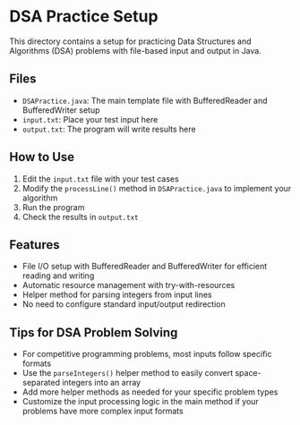 # DSA Practice Setup

This directory contains a setup for practicing Data Structures and Algorithms (DSA) problems with file-based input and output in Java.

## Files

- `DSAPractice.java`: The main template file with BufferedReader and BufferedWriter setup
- `input.txt`: Place your test input here
- `output.txt`: The program will write results here

## How to Use

1. Edit the `input.txt` file with your test cases
2. Modify the `processLine()` method in `DSAPractice.java` to implement your algorithm
3. Run the program
4. Check the results in `output.txt`

## Features

- File I/O setup with BufferedReader and BufferedWriter for efficient reading and writing
- Automatic resource management with try-with-resources
- Helper method for parsing integers from input lines
- No need to configure standard input/output redirection

## Tips for DSA Problem Solving

- For competitive programming problems, most inputs follow specific formats
- Use the `parseIntegers()` helper method to easily convert space-separated integers into an array
- Add more helper methods as needed for your specific problem types
- Customize the input processing logic in the main method if your problems have more complex input formats
